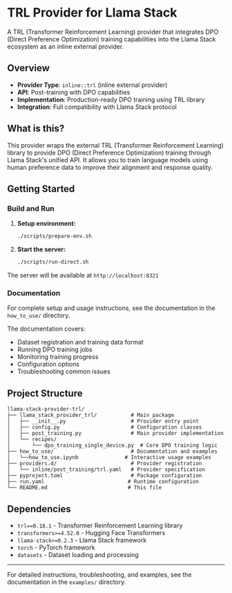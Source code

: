 # TRL Provider for Llama Stack

A TRL (Transformer Reinforcement Learning) provider that integrates DPO (Direct Preference Optimization) training capabilities into the Llama Stack ecosystem as an inline external provider.

## Overview

- **Provider Type**: `inline::trl` (inline external provider)
- **API**: Post-training with DPO capabilities  
- **Implementation**: Production-ready DPO training using TRL library
- **Integration**: Full compatibility with Llama Stack protocol

## What is this?

This provider wraps the external TRL (Transformer Reinforcement Learning) library to provide DPO (Direct Preference Optimization) training through Llama Stack's unified API. It allows you to train language models using human preference data to improve their alignment and response quality.

## Getting Started

### Build and Run

1. **Setup environment:**
   ```bash
   ./scripts/prepare-env.sh
   ```

2. **Start the server:**
   ```bash
   ./scripts/run-direct.sh
   ```

The server will be available at `http://localhost:8321`

### Documentation

For complete setup and usage instructions, see the documentation in the `how_to_use/` directory.

The documentation covers:

- Dataset registration and training data format
- Running DPO training jobs
- Monitoring training progress
- Configuration options
- Troubleshooting common issues

## Project Structure

```
llama-stack-provider-trl/
├── llama_stack_provider_trl/           # Main package
│   ├── __init__.py                     # Provider entry point
│   ├── config.py                       # Configuration classes  
│   ├── post_training.py                # Main provider implementation
│   └── recipes/
│       └── dpo_training_single_device.py  # Core DPO training logic
├── how_to_use/                         # Documentation and examples
│   └──how_to_use.ipynb               # Interactive usage examples
├── providers.d/                        # Provider registration
│   └── inline/post_training/trl.yaml   # Provider specification
├── pyproject.toml                      # Package configuration
├── run.yaml                           # Runtime configuration
└── README.md                          # This file
```

## Dependencies

- `trl==0.18.1` - Transformer Reinforcement Learning library
- `transformers>=4.52.0` - Hugging Face Transformers
- `llama-stack>=0.2.3` - Llama Stack framework
- `torch` - PyTorch framework
- `datasets` - Dataset loading and processing

---

For detailed instructions, troubleshooting, and examples, see the documentation in the `examples/` directory. 
